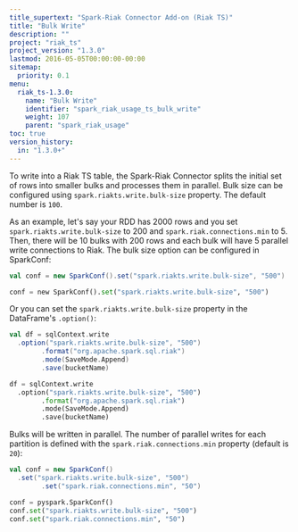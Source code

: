 ```yaml
---
title_supertext: "Spark-Riak Connector Add-on (Riak TS)"
title: "Bulk Write"
description: ""
project: "riak_ts"
project_version: "1.3.0"
lastmod: 2016-05-05T00:00:00-00:00
sitemap:
  priority: 0.1
menu:
  riak_ts-1.3.0:
    name: "Bulk Write"
    identifier: "spark_riak_usage_ts_bulk_write"
    weight: 107
    parent: "spark_riak_usage"
toc: true
version_history:
  in: "1.3.0+"
---
```


To write into a Riak TS table, the Spark-Riak Connector splits the initial set of rows into smaller bulks and processes them in parallel. Bulk size can be configured using `spark.riakts.write.bulk-size` property. The default number is `100`.

As an example, let's say your RDD has 2000 rows and you set `spark.riakts.write.bulk-size` to 200 and `spark.riak.connections.min` to 5. Then, there will be 10 bulks with 200 rows and each bulk will have 5 parallel write connections to Riak. The bulk size option can be configured in SparkConf:

```scala
val conf = new SparkConf().set("spark.riakts.write.bulk-size", "500")
```

```python
conf = new SparkConf().set("spark.riakts.write.bulk-size", "500")
```

Or you can set the `spark.riakts.write.bulk-size` property in the DataFrame's `.option()`:

```scala
val df = sqlContext.write
  .option("spark.riakts.write.bulk-size", "500")
        .format("org.apache.spark.sql.riak")
        .mode(SaveMode.Append)
        .save(bucketName)
```

```python
df = sqlContext.write
  .option("spark.riakts.write.bulk-size", "500")
        .format("org.apache.spark.sql.riak")
        .mode(SaveMode.Append)
        .save(bucketName)
```

Bulks will be written in parallel. The number of parallel writes for each partition is defined with the `spark.riak.connections.min` property (default is `20`):

```scala
val conf = new SparkConf()
  .set("spark.riakts.write.bulk-size", "500")
        .set("spark.riak.connections.min", "50")
```

```python
conf = pyspark.SparkConf()
conf.set("spark.riakts.write.bulk-size", "500")
conf.set("spark.riak.connections.min", "50")
```
